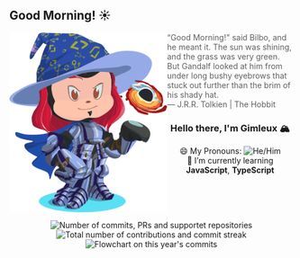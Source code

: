 ## Good Morning! ☀️ 
[<img src="./Octocat-Gimleux.gif" width="280" align="left" />](./Octocat-Gimleux.gif)

> “Good Morning!" said Bilbo, and he meant it. The sun was shining, and the grass was very green. But Gandalf looked at him from under long bushy eyebrows that stuck out further than the brim of his shady hat.  
— J.R.R. Tolkien | The Hobbit

<div align="center" min-width="5px">

### Hello there, I'm Gimleux 🏔️

😄 My Pronouns: ![He/Him](https://pronoun.cyou/x/y?subject=He&object=Him&colour=000000&height=20&sep=/)  
🌱 I’m currently learning **JavaScript**, **TypeScript**

</div>

<br clear="left"/>

<p align="center">
    <img src="https://github-readme-stats.vercel.app/api?username=Gimleux&count_private=true&show_icons=true&theme=dracula&hide=stars,issues" alt="Number of commits, PRs and supportet repositories" />
    <img src="https://github-readme-streak-stats.herokuapp.com/?user=gimleux&theme=dracula" alt="Total number of contributions and commit streak" />
    <img src="https://github-profile-summary-cards.vercel.app/api/cards/profile-details?username=gimleux&theme=dracula" alt="Flowchart on this year's commits " />
<!--<a href="https://github.com/ryo-ma/github-profile-trophy"><img src="https://github-profile-trophy.vercel.app/?username=Gimleux&row=1" alt="My GitHub trophies"/>-->
    
    
</p>
